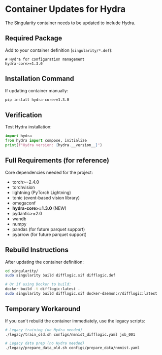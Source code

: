 # Container Updates for Hydra

The Singularity container needs to be updated to include Hydra.

## Required Package

Add to your container definition (`singularity/*.def`):

```
# Hydra for configuration management
hydra-core>=1.3.0
```

## Installation Command

If updating container manually:

```bash
pip install hydra-core>=1.3.0
```

## Verification

Test Hydra installation:

```python
import hydra
from hydra import compose, initialize
print(f"Hydra version: {hydra.__version__}")
```

## Full Requirements (for reference)

Core dependencies needed for the project:

- torch>=2.4.0
- torchvision
- lightning (PyTorch Lightning)
- tonic (event-based vision library)
- omegaconf
- **hydra-core>=1.3.0** (NEW)
- pydantic>=2.0
- wandb
- numpy
- pandas (for future parquet support)
- pyarrow (for future parquet support)

## Rebuild Instructions

After updating the container definition:

```bash
cd singularity/
sudo singularity build difflogic.sif difflogic.def

# Or if using Docker to build:
docker build -t difflogic:latest .
sudo singularity build difflogic.sif docker-daemon://difflogic:latest
```

## Temporary Workaround

If you can't rebuild the container immediately, use the legacy scripts:

```bash
# Legacy training (no Hydra needed)
./legacy/train_old.sh configs/nmnist_difflogic.yaml job_001

# Legacy data prep (no Hydra needed)
./legacy/prepare_data_old.sh configs/prepare_data/nmnist.yaml
```

